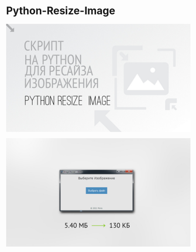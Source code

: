 # Python-Resize-Image


![Python-Resize-Image](https://github.com/blyamur/Python-Resize-Image/blob/main/hello.jpg)

![Python-Resize-Image](https://github.com/blyamur/Python-Resize-Image/blob/main/example%20window.jpg)
